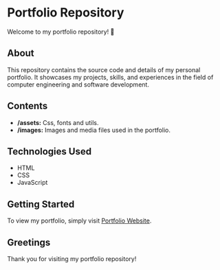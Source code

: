 # Portfolio Repository

Welcome to my portfolio repository! 🚀

## About

This repository contains the source code and details of my personal portfolio. It showcases my projects, skills, and experiences in the field of computer engineering and software development.

## Contents

- **/assets:** Css, fonts and utils.
- **/images:** Images and media files used in the portfolio.

## Technologies Used
* HTML
* CSS
* JavaScript

## Getting Started

To view my portfolio, simply visit [Portfolio Website]([https://your-portfolio-url.com](https://dantereinaudo.github.io/)).

## Greetings
Thank you for visiting my portfolio repository!


